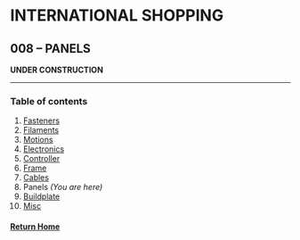 # **INTERNATIONAL SHOPPING**

## **008 – PANELS**

**UNDER CONSTRUCTION** 

---
### **Table of contents**
1. [Fasteners](001FastenersINT.md)  
2. [Filaments](002FilamentsINT.md)  
3. [Motions](003MotionsINT.md)  
4. [Electronics](004ElectronicsINT.md)
5. [Controller](005ControllerINT.md)  
6. [Frame](006FrameINT.md)  
7. [Cables](007CablesINT.md)  
8. Panels *(You are here)*  
9. [Buildplate](009BuildplateINT.md)  
10. [Misc](010MiscINT.md)

#### [Return Home](../README.md)